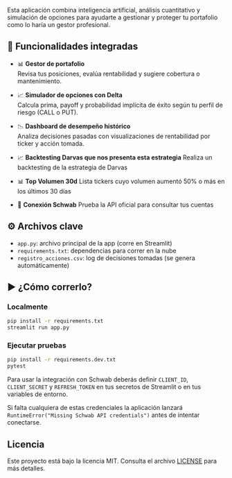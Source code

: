 Esta aplicación combina inteligencia artificial, análisis cuantitativo y simulación de opciones para ayudarte a gestionar y proteger tu portafolio como lo haría un gestor profesional.

## 🚀 Funcionalidades integradas

- 📊 **Gestor de portafolio**  
  Revisa tus posiciones, evalúa rentabilidad y sugiere cobertura o mantenimiento.

- 📈 **Simulador de opciones con Delta**  
  Calcula prima, payoff y probabilidad implícita de éxito según tu perfil de riesgo (CALL o PUT).

- 📉 **Dashboard de desempeño histórico**  
  Analiza decisiones pasadas con visualizaciones de rentabilidad por ticker y acción tomada.

- 📈 **Backtesting Darvas que nos presenta esta estrategia**
  Realiza un backtesting de la estrategia de Darvas
  
- 📊 **Top Volumen 30d**
  Lista tickers cuyo volumen aumentó 50% o más en los últimos 30 días

- 🔗 **Conexión Schwab**
  Prueba la API oficial para consultar tus cuentas

## ⚙️ Archivos clave

- `app.py`: archivo principal de la app (corre en Streamlit)
- `requirements.txt`: dependencias para correr en la nube
- `registro_acciones.csv`: log de decisiones tomadas (se genera automáticamente)

## ▶️ ¿Cómo correrlo?

### Localmente
```bash
pip install -r requirements.txt
streamlit run app.py
```

### Ejecutar pruebas
```bash
pip install -r requirements.dev.txt
pytest
```

Para usar la integración con Schwab deberás definir `CLIENT_ID`,
`CLIENT_SECRET` y `REFRESH_TOKEN` en tus secretos de Streamlit o en tus variables de entorno.

Si falta cualquiera de estas credenciales la aplicación lanzará
`RuntimeError("Missing Schwab API credentials")` antes de intentar conectarse.

## Licencia

Este proyecto está bajo la licencia MIT. Consulta el archivo [LICENSE](LICENSE) para más detalles.
